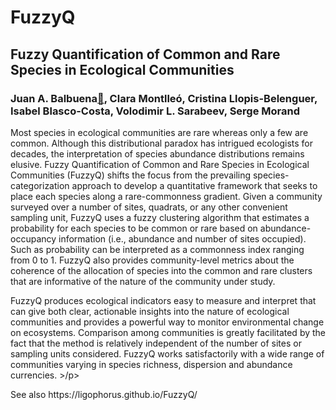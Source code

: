 # FuzzyQ
## Fuzzy Quantification of Common and Rare Species in Ecological Communities 
### Juan A. Balbuena[&#x1f4e7;](mailto:j.a.balbuena@uv.es), Clara Montlleó, Cristina Llopis-Belenguer, Isabel Blasco-Costa, Volodimir L. Sarabeev, Serge Morand
<p> Most species in ecological communities are rare whereas only a few are common. Although this distributional paradox has intrigued ecologists for decades, the interpretation of species abundance distributions remains elusive. 
Fuzzy Quantification of Common and Rare Species in Ecological Communities (FuzzyQ) shifts the focus from the prevailing species-categorization approach to develop a quantitative framework that seeks to place each species along a rare-commonness gradient. Given a community surveyed over a number of sites, quadrats, or any other convenient sampling unit, FuzzyQ uses a fuzzy clustering algorithm that estimates a probability for each species to be common or rare based on abundance-occupancy information (i.e., abundance and number of sites occupied). Such as probability can be interpreted as a commonness index ranging from 0 to 1. FuzzyQ also provides community-level metrics about the coherence of the allocation of species into the common and rare clusters that are informative of the nature of the community under study. </p>
<p> FuzzyQ produces ecological indicators easy to measure and interpret that can give both clear, actionable insights into the nature of ecological communities and provides a powerful way to monitor environmental change on ecosystems. Comparison among communities is greatly facilitated by the fact that the method is relatively independent of the number of sites or sampling units considered. FuzzyQ works satisfactorily with a wide range of communities varying in species richness, dispersion and abundance currencies. >/p>
<p> See also https://ligophorus.github.io/FuzzyQ/ </p>
